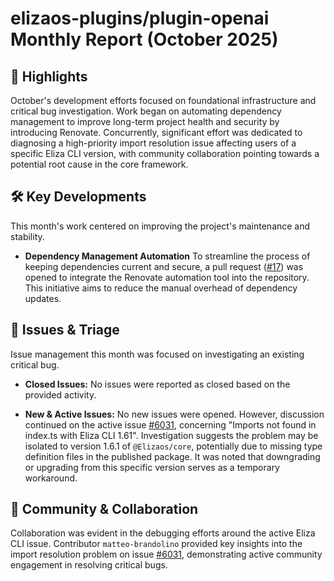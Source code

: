 # elizaos-plugins/plugin-openai Monthly Report (October 2025)

## 🚀 Highlights
October's development efforts focused on foundational infrastructure and critical bug investigation. Work began on automating dependency management to improve long-term project health and security by introducing Renovate. Concurrently, significant effort was dedicated to diagnosing a high-priority import resolution issue affecting users of a specific Eliza CLI version, with community collaboration pointing towards a potential root cause in the core framework.

## 🛠️ Key Developments
This month's work centered on improving the project's maintenance and stability.

- **Dependency Management Automation**
  To streamline the process of keeping dependencies current and secure, a pull request ([#17](https://github.com/elizaos-plugins/plugin-openai/pull/17)) was opened to integrate the Renovate automation tool into the repository. This initiative aims to reduce the manual overhead of dependency updates.

## 🐛 Issues & Triage
Issue management this month was focused on investigating an existing critical bug.

- **Closed Issues:**
  No issues were reported as closed based on the provided activity.

- **New & Active Issues:**
  No new issues were opened. However, discussion continued on the active issue [#6031](https://github.com/elizaos-plugins/plugin-openai/issues/6031), concerning "Imports not found in index.ts with Eliza CLI 1.61". Investigation suggests the problem may be isolated to version 1.6.1 of `@Elizaos/core`, potentially due to missing type definition files in the published package. It was noted that downgrading or upgrading from this specific version serves as a temporary workaround.

## 💬 Community & Collaboration
Collaboration was evident in the debugging efforts around the active Eliza CLI issue. Contributor `matteo-brandolino` provided key insights into the import resolution problem on issue [#6031](https://github.com/elizaos-plugins/plugin-openai/issues/6031), demonstrating active community engagement in resolving critical bugs.